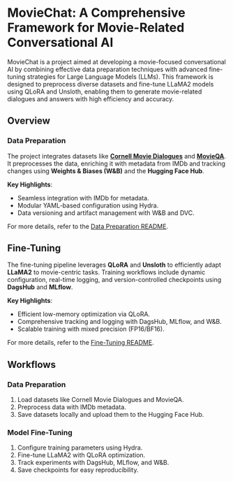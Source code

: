 
# MovieChat: A Comprehensive Framework for Movie-Related Conversational AI

MovieChat is a project aimed at developing a movie-focused conversational AI by combining effective data preparation techniques with advanced fine-tuning strategies for Large Language Models (LLMs). This framework is designed to preprocess diverse datasets and fine-tune LLaMA2 models using QLoRA and Unsloth, enabling them to generate movie-related dialogues and answers with high efficiency and accuracy.


## Overview

### Data Preparation

The project integrates datasets like **[Cornell Movie Dialogues](https://convokit.cornell.edu/documentation/movie.html)** and **[MovieQA](https://github.com/makarandtapaswi/MovieQA_benchmark?tab=readme-ov-file)**. It preprocesses the data, enriching it with metadata from IMDb and tracking changes using **Weights & Biases (W&B)** and the **Hugging Face Hub**.

**Key Highlights**:

- Seamless integration with IMDb for metadata.  
- Modular YAML-based configuration using Hydra.  
- Data versioning and artifact management with W&B and DVC.  

For more details, refer to the [Data Preparation README](https://github.com/ninanil/moviechat/blob/master/data_preparation/README.md).  

## Fine-Tuning

The fine-tuning pipeline leverages **QLoRA** and **Unsloth** to efficiently adapt **LLaMA2** to movie-centric tasks. Training workflows include dynamic configuration, real-time logging, and version-controlled checkpoints using **DagsHub** and **MLflow**.

**Key Highlights**:

- Efficient low-memory optimization via QLoRA.  
- Comprehensive tracking and logging with DagsHub, MLflow, and W&B.  
- Scalable training with mixed precision (FP16/BF16).  

For more details, refer to the [Fine-Tuning README](https://github.com/ninanil/moviechat/blob/master/fine-tune/README.md).  

## Workflows

### Data Preparation
   1. Load datasets like Cornell Movie Dialogues and MovieQA.  
   2. Preprocess data with IMDb metadata.  
   3. Save datasets locally and upload them to the Hugging Face Hub.  

### Model Fine-Tuning
   1. Configure training parameters using Hydra.  
   2. Fine-tune LLaMA2 with QLoRA optimization.  
   3. Track experiments with DagsHub, MLflow, and W&B.  
   4. Save checkpoints for easy reproducibility.  



